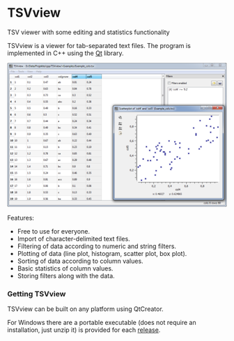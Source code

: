 # TSVview
TSV viewer with some editing and statistics functionality

TSVview is a viewer for tab-separated text files. The program is implemented in C++ using the [Qt](http://qt-project.org/) library.


![Alt text](/doc/TSVview.png)


Features:

 * Free to use for everyone.
 * Import of character-delimited text files.
 * Filtering of data according to numeric and string filters.
 * Plotting of data (line plot, histogram, scatter plot, box plot).
 * Sorting of data according to column values.
 * Basic statistics of column values.
 * Storing filters along with the data.

### Getting TSVview

TSVview can be built on any platform using QtCreator.

For Windows there are a portable executable (does not require an installation, just unzip it) is provided for each [release](https://github.com/marc-sturm/TSVview/releases).
